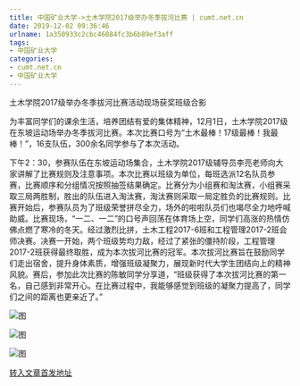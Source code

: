 ```yaml
---
title: 中国矿业大学->土木学院2017级举办冬季拔河比赛 | cumt.net.cn
date: 2019-12-02 09:36:46
urlname: 1a350933c2cbc46884fc3b6b89ef3aff
tags: 
- 中国矿业大学
categories:
- cumt.net.cn
- 中国矿业大学
---
```

土木学院2017级举办冬季拔河比赛活动现场获奖班级合影

为丰富同学们的课余生活，培养团结有爱的集体精神，12月1日，土木学院2017级在东坡运动场举办冬季拔河比赛。本次比赛口号为“土木最棒！17级最棒！我最棒！”，16支队伍，300余名同学参与了本次活动。

下午2：30，参赛队伍在东坡运动场集合，土木学院2017级辅导员李亮老师向大家讲解了比赛规则及注意事项。本次比赛以班级为单位，每班选派12名队员参赛，比赛顺序和分组情况按照抽签结果确定。比赛分为小组赛和淘汰赛，小组赛采取三局两胜制，胜出的队伍进入淘汰赛，淘汰赛则采取一局定胜负的比赛规则。比赛开始后，参赛队员为了班级荣誉拼尽全力，场外的啦啦队员们也竭尽全力地呼喊助威。比赛现场，“一二、一二”的口号声回荡在体育场上空，同学们高涨的热情仿佛点燃了寒冷的冬天。经过激烈比拼，土木工程2017-6班和工程管理2017-2班会师决赛。决赛一开始，两个班级势均力敌，经过了紧张的僵持阶段，工程管理2017-2班获得最终取胜，成为本次拔河比赛的冠军。本次拔河比赛旨在鼓励同学们走出宿舍，提升身体素质，增强班级凝聚力，展现新时代大学生团结向上的精神风貌。赛后，参加此次比赛的陈敏同学分享道，“班级获得了本次拔河比赛的第一名，自己感到非常开心。在比赛过程中，我能够感觉到班级的凝聚力提高了，同学们之间的距离也更亲近了。”

![图](http://xwzx.cumt.edu.cn/_upload/article/images/02/c6/1d6f17534bc492a042157b8e4112/c70258bc-9e28-4044-a0f2-d626707d64dc.jpg)

![图](http://xwzx.cumt.edu.cn/_upload/article/images/02/c6/1d6f17534bc492a042157b8e4112/edf50961-ddc7-4b43-bc0f-2ace445e742a.jpg)

![图](http://xwzx.cumt.edu.cn/_upload/article/images/02/c6/1d6f17534bc492a042157b8e4112/1ce2e8f9-910e-43c3-ae0a-898898ea6ac2.jpg)

[转入文章首发地址](http://xwzx.cumt.edu.cn/6c/ce/c523a552142/page.htm)